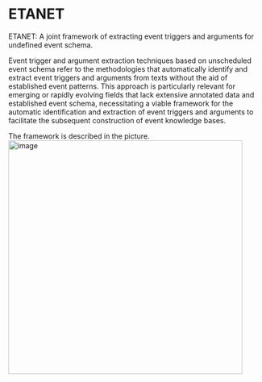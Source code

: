 # ETANET
ETANET: A joint framework of extracting event triggers and arguments for undefined event schema.

Event trigger and argument extraction techniques based on unscheduled event schema refer to the methodologies that automatically identify and extract event triggers and arguments from texts without the aid of established event patterns. This approach is particularly relevant for emerging or rapidly evolving fields that lack extensive annotated data and established event schema, necessitating a viable framework for the automatic identification and extraction of event triggers and arguments to facilitate the subsequent construction of event knowledge bases.

The framework is described in the picture.
<img width="464" alt="image" src="https://github.com/PowerGay/ETANET/assets/29689992/7e5b03ca-7257-4139-83ff-c0a107a00377">
